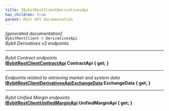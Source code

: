 ```yaml
---
title: IBybitRestClientDerivativesApi
has_children: true
parent: Rest API documentation
---
```

*[generated documentation]*  
`BybitRestClient > DerivativesApi`  
*Bybit Derivatives v3 endpoints*
  
***
*Bybit Contract endpoints*  
**[IBybitRestClientContractApi](ContractApi/IBybitRestClientContractApi.html) ContractApi { get; }**  
***
*Endpoints related to retrieving market and system data*  
**[IBybitRestClientDerivativesApiExchangeData](IBybitRestClientDerivativesApiExchangeData.html) ExchangeData { get; }**  
***
*Bybit Unified Margin endpoints*  
**[IBybitRestClientUnifiedMarginApi](UnifiedMarginApi/IBybitRestClientUnifiedMarginApi.html) UnifiedMarginApi { get; }**  
